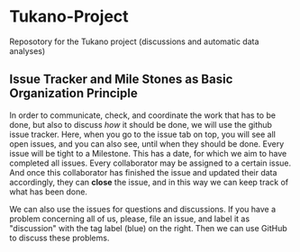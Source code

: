 # Tukano-Project

Reposotory for the Tukano project (discussions and automatic data analyses)

## Issue Tracker and Mile Stones as Basic Organization Principle

In order to communicate, check, and coordinate the work that has to be done, but also to discuss *how* it should be done, we will use the github issue tracker. Here, when you go to the issue tab on top, you will see all open issues, and you can also see, until when they should be done. Every issue will be tight to a Milestone. This has a date, for which we aim to have completed all issues. Every collaborator may be assigned to a certain issue. And once this collaborator has finished the issue and updated their data accordingly, they can **close** the issue, and in this way we can keep track of what has been done.

We can also use the issues for questions and discussions. If you have a problem concerning all of us, please, file an issue, and label it as "discussion" with the tag label (blue) on the right. Then we can use GitHub to discuss these problems.
